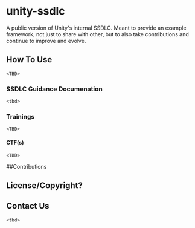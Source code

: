 # unity-ssdlc
A public version of Unity's internal SSDLC. Meant to provide an example framework, not just to share with other, but to also take contributions and continue to improve and evolve.

## How To Use
`<TBD>`
  
### SSDLC Guidance Documenation
`<tbd>`
### Trainings
`<TBD>`
#### CTF(s)
`<TBD>`      

##Contributions

## License/Copyright?

## Contact Us
`<tbd>`
